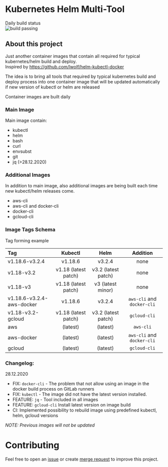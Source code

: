 # Kubernetes Helm Multi-Tool 
Daily build status  
![build passing](https://gitlab.com/voxsoft/tools/kube-helm-multitool/badges/master/pipeline.svg)

## About this project
Just another container images that contain all required for typical kubernetes/helm build and deploy.  
Inspired by https://github.com/lwolf/helm-kubectl-docker

The idea is to bring all tools that required by typical kubernetes build and deploy process into one container image that will be updated automatically if new version of kubectl or helm are released

Container images are built daily

### Main Image
Main image contain:
- kubectl
- helm
- bash
- curl
- envsubst
- git
- jq (>28.12.2020)


### Additional Images
In addition to main image, also additional images are being built each time new kubectl/helm releases come.
- aws-cli
- aws-cli and docker-cli
- docker-cli
- gcloud-cli


### Image Tags Schema
Tag forming example

| Tag                       | Kubectl             | Helm              |  Addition | 
|:--------------------------|:-------------------:|:-----------------:|:---------:|
|v1.18.6-v3.2.4             |v1.18.6              |v3.2.4             | none |
|v1.18-v3.2                 |v1.18 (latest patch) |v3.2 (latest patch)| none |
|v1.18-v3                   |v1.18 (latest patch) |v3 (latest minor)  | none |
|v1.18.6-v3.2.4-aws-docker  |v1.18.6              |v3.2.4             | `aws-cli` and `docker-cli` |
|v1.18-v3.2-gcloud          |v1.18 (latest patch) |v3.2 (latest patch)| `gcloud-cli` |
|aws                        |(latest)             |(latest)           | `aws-cli` |
|aws-docker                 |(latest)             |(latest)           | `aws-cli` and `docker-cli` |
|gcloud                     |(latest)             |(latest)           | `gcloud-cli` |

### Changelog:
28.12.2020
- FIX: `docker-cli` - The problem that not allow using an image in the docker build process on GitLab runners
- FIX: `kubectl` - The image did not have the latest version installed.
- FEATURE: `jq` - Tool included in all images
- FEATURE: `gcloud-cli` Install latest  version on image build
- CI: Implemented possibility to rebuild image using predefined kubectl, helm, gcloud versions

*NOTE: Previous images will not be updated*

# Contributing
Feel free to open an [issue](https://gitlab.com/voxsoft/tools/kube-helm-multitool/-/issues) or create [merge request](https://gitlab.com/voxsoft/tools/kube-helm-multitool/-/merge_requests) to improve this project.
